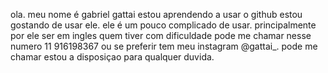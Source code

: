 ola.
meu nome é gabriel gattai estou aprendendo a usar o github
estou gostando de usar ele. 
ele é um pouco complicado de usar.
principalmente por ele ser em ingles 
quem tiver com dificuldade pode me chamar nesse numero 
11 916198367
ou se preferir tem meu instagram @gattai_.
pode me chamar estou a disposiçao para qualquer duvida. 
